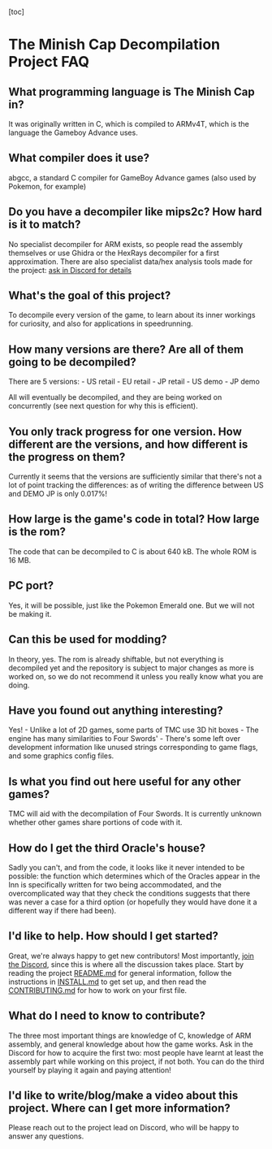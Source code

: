 [toc]

# The Minish Cap Decompilation Project FAQ

## What programming language is The Minish Cap in?

It was originally written in C, which is compiled to ARMv4T, which is
the language the Gameboy Advance uses.

## What compiler does it use?

abgcc, a standard C compiler for GameBoy Advance games (also used by
Pokemon, for example)

## Do you have a decompiler like mips2c? How hard is it to match?

No specialist decompiler for ARM exists, so people read the assembly
themselves or use Ghidra or the HexRays decompiler for a first
approximation. There are also specialist data/hex analysis tools made
for the project: [ask in Discord for
details](https://discord.zelda64.dev/)

## What's the goal of this project?

To decompile every version of the game, to learn about its inner
workings for curiosity, and also for applications in speedrunning.

## How many versions are there? Are all of them going to be decompiled?

There are 5 versions: - US retail - EU retail - JP retail - US demo - JP
demo

All will eventually be decompiled, and they are being worked on
concurrently (see next question for why this is efficient).

## You only track progress for one version. How different are the versions, and how different is the progress on them?

Currently it seems that the versions are sufficiently similar that
there's not a lot of point tracking the differences: as of writing the
difference between US and DEMO JP is only 0.017%!

## How large is the game's code in total? How large is the rom?

The code that can be decompiled to C is about 640 kB. The whole ROM is
16 MB.

## PC port?

Yes, it will be possible, just like the Pokemon Emerald one. But we will
not be making it.

## Can this be used for modding?

In theory, yes. The rom is already shiftable, but not everything is
decompiled yet and the repository is subject to major changes as more is
worked on, so we do not recommend it unless you really know what you are
doing.

## Have you found out anything interesting?

Yes! - Unlike a lot of 2D games, some parts of TMC use 3D hit boxes -
The engine has many similarities to Four Swords' - There's some left
over development information like unused strings corresponding to game
flags, and some graphics config files.

## Is what you find out here useful for any other games?

TMC will aid with the decompilation of Four Swords. It is currently
unknown whether other games share portions of code with it.

## How do I get the third Oracle's house?

Sadly you can't, and from the code, it looks like it never intended to
be possible: the function which determines which of the Oracles appear
in the Inn is specifically written for two being accommodated, and the
overcomplicated way that they check the conditions suggests that there
was never a case for a third option (or hopefully they would have done
it a different way if there had been).

## I'd like to help. How should I get started?

Great, we're always happy to get new contributors! Most importantly,
[join the Discord](https://discord.zelda64.dev/), since this is where
all the discussion takes place. Start by reading the project
[README.md](https://github.com/zeldaret/tmc/blob/master/README.md) for
general information, follow the instructions in
[INSTALL.md](https://github.com/zeldaret/tmc/blob/master/INSTALL.md) to
get set up, and then read the
[CONTRIBUTING.md](https://github.com/zeldaret/tmc/blob/master/CONTRIBUTING.md)
for how to work on your first file.

## What do I need to know to contribute?

The three most important things are knowledge of C, knowledge of ARM
assembly, and general knowledge about how the game works. Ask in the
Discord for how to acquire the first two: most people have learnt at
least the assembly part while working on this project, if not both. You
can do the third yourself by playing it again and paying attention!

## I'd like to write/blog/make a video about this project. Where can I get more information?

Please reach out to the project lead on Discord, who will be happy to
answer any questions.
